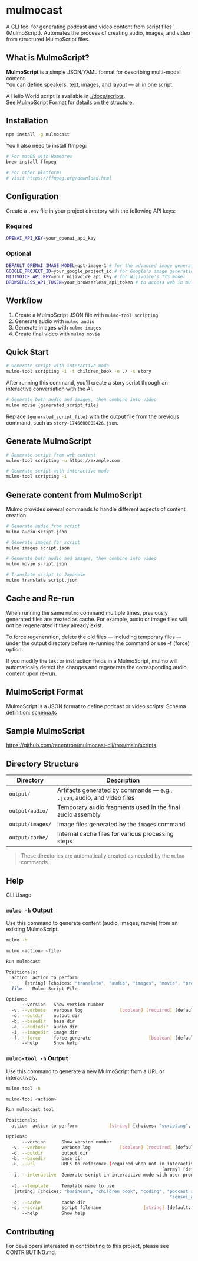 # mulmocast

A CLI tool for generating podcast and video content from script files (MulmoScript). Automates the process of creating audio, images, and video from structured MulmoScript files.

## What is MulmoScript?

**MulmoScript** is a simple JSON/YAML format for describing multi-modal content.  
You can define speakers, text, images, and layout — all in one script.

A Hello World script is available in [./docs/scripts](./docs/scripts).   
See [MulmoScript Format](#mulmoscript-format) for details on the structure.

## Installation

```bash
npm install -g mulmocast
```

You'll also need to install ffmpeg:
```bash
# For macOS with Homebrew
brew install ffmpeg

# For other platforms
# Visit https://ffmpeg.org/download.html
```

## Configuration

Create a `.env` file in your project directory with the following API keys:

### Required
```bash
OPENAI_API_KEY=your_openai_api_key
```
### Optional
```bash
DEFAULT_OPENAI_IMAGE_MODEL=gpt-image-1 # for the advanced image generation model
GOOGLE_PROJECT_ID=your_google_project_id # for Google's image generation model
NIJIVOICE_API_KEY=your_nijivoice_api_key # for Nijivoice's TTS model
BROWSERLESS_API_TOKEN=your_browserless_api_token # to access web in mulmo-tool
```

## Workflow

1. Create a MulmoScript JSON file with `mulmo-tool scripting`
2. Generate audio with `mulmo audio`
3. Generate images with `mulmo images` 
4. Create final video with `mulmo movie`

## Quick Start

```bash
# Generate script with interactive mode
mulmo-tool scripting -i -t children_book -o ./ -s story
```
After running this command, you'll create a story script through an interactive conversation with the AI.

```bash
# Generate both audio and images, then combine into video
mulmo movie {generated_script_file}
```
Replace `{generated_script_file}` with the output file from the previous command, such as `story-1746600802426.json`.

## Generate MulmoScript

```bash
# Generate script from web content
mulmo-tool scripting -u https://example.com

# Generate script with interactive mode
mulmo-tool scripting -i
```

## Generate content from MulmoScript

Mulmo provides several commands to handle different aspects of content creation:

```bash
# Generate audio from script
mulmo audio script.json

# Generate images for script
mulmo images script.json

# Generate both audio and images, then combine into video
mulmo movie script.json

# Translate script to Japanese
mulmo translate script.json
```

## Cache and Re-run
When running the same `mulmo` command multiple times, previously generated files are treated as cache. For example, audio or image files will not be regenerated if they already exist.

To force regeneration, delete the old files — including temporary files — under the output directory before re-running the command or use -f (force) option.

If you modify the text or instruction fields in a MulmoScript, mulmo will automatically detect the changes and regenerate the corresponding audio content upon re-run.

## MulmoScript Format

MulmoScript is a JSON format to define podcast or video scripts:
Schema definition: [schema.ts](./src/types/schema.ts)

## Sample MulmoScript

https://github.com/receptron/mulmocast-cli/tree/main/scripts

## Directory Structure

| Directory         | Description                                                                 |
|-------------------|-----------------------------------------------------------------------------|
| `output/`         | Artifacts generated by commands — e.g., `.json`, audio, and video files    |
| `output/audio/`   | Temporary audio fragments used in the final audio assembly                  |
| `output/images/`  | Image files generated by the `images` command                               |
| `output/cache/`   | Internal cache files for various processing steps                           |

> These directories are automatically created as needed by the `mulmo` commands.

## Help

CLI Usage

### `mulmo -h` Output
Use this command to generate content (audio, images, movie) from an existing MulmoScript.

```bash
mulmo -h
```
```bash
mulmo <action> <file>

Run mulmocast

Positionals:
  action  action to perform
       [string] [choices: "translate", "audio", "images", "movie", "preprocess"]
  file    Mulmo Script File                                             [string]

Options:
      --version   Show version number                                  [boolean]
  -v, --verbose   verbose log              [boolean] [required] [default: false]
  -o, --outdir    output dir                                            [string]
  -b, --basedir   base dir                                              [string]
  -a, --audiodir  audio dir                                             [string]
  -i, --imagedir  image dir                                             [string]
  -f, --force     force generate                      [boolean] [default: false]
      --help      Show help                                            [boolean]

```

### `mulmo-tool -h` Output
Use this command to generate a new MulmoScript from a URL or interactively.

```bash
mulmo-tool -h
```

```bash
mulmo-tool <action>

Run mulmocast tool

Positionals:
  action  action to perform            [string] [choices: "scripting", "prompt"]

Options:
      --version      Show version number                               [boolean]
  -v, --verbose      verbose log           [boolean] [required] [default: false]
  -o, --outdir       output dir                                         [string]
  -b, --basedir      base dir                                           [string]
  -u, --url          URLs to reference (required when not in interactive mode)
                                                           [array] [default: []]
  -i, --interactive  Generate script in interactive mode with user prompts
                                                                       [boolean]
  -t, --template     Template name to use
   [string] [choices: "business", "children_book", "coding", "podcast_standard",
                                                              "sensei_and_taro"]
  -c, --cache        cache dir                                          [string]
  -s, --script       script filename                [string] [default: "script"]
      --help         Show help                                         [boolean]
```


## Contributing

For developers interested in contributing to this project, please see [CONTRIBUTING.md](./CONTRIBUTING.md).

